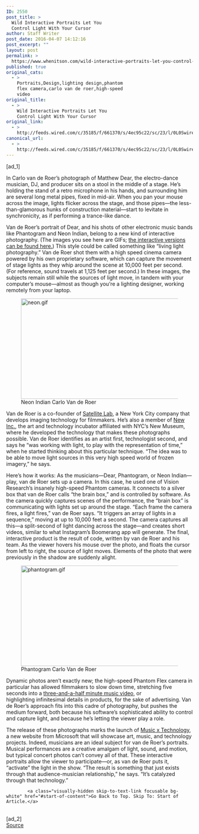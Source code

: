 ```yaml
---
ID: 2550
post_title: >
  Wild Interactive Portraits Let You
  Control Light With Your Cursor
author: Staff Writer
post_date: 2016-04-07 14:12:16
post_excerpt: ""
layout: post
permalink: >
  https://www.whenitson.com/wild-interactive-portraits-let-you-control-light-with-your-cursor/
published: true
original_cats:
  - >
    Portraits,Design,lighting design,phantom
    flex camera,carlo van de roer,high-speed
    video
original_title:
  - >
    Wild Interactive Portraits Let You
    Control Light With Your Cursor
original_link:
  - >
    http://feeds.wired.com/c/35185/f/661370/s/4ec95c22/sc/23/l/0L0Swired0N0C20A160C0A40Cwild0Einteractive0Eportraits0Elet0Econtrol0Elight0Ecursor0C/story01.htm
canonical_url:
  - >
    http://feeds.wired.com/c/35185/f/661370/s/4ec95c22/sc/23/l/0L0Swired0N0C20A160C0A40Cwild0Einteractive0Eportraits0Elet0Econtrol0Elight0Ecursor0C/story01.htm
---
```

 [ad_1]
<br><div id=""><p>In Carlo van de Roer’s photograph of Matthew Dear, the electro-dance musician, DJ, and producer sits on a stool in the middle of a stage. He’s holding the stand of a retro microphone in his hands, and surrounding him are several long metal pipes, fixed in mid-air. When you pan your mouse across the image, lights flicker across the stage, and those pipes—the less-than-glamorous hunks of construction material—start to levitate in synchronicity, as if performing a trance-like dance.</p>
<p>Van de Roer’s portrait of Dear, and his shots of other electronic music bands like Phantogram and Neon Indian, belong to a new kind of interactive photography. (The images you see here are GIFs; <a href="http://www.satellite-lab.com/work/" target="_blank">the interactive versions can be found here.</a>) This style could be called something like “living light photography.” Van de Roer shot them with a high speed cinema camera powered by his own proprietary software, which can capture the movement of stage lights as they whip around the scene at 10,000 feet per second. (For reference, sound travels at 1,125 feet per second.) In these images, the subjects remain still while the sources of light move, in tandem with your computer’s mouse—almost as though you’re a lighting designer, working remotely from your laptop.</p>
<figure attachment_1998849="" class="wp-caption landscape alignnone fader relative" data-js="fader"><a href="http://www.whenitson.com/wp-content/uploads/2016/04/Wild-Interactive-Portraits-Let-You-Control-Light-With-Your-Cursor.gif"><img class="wp-image-1998849 size-text-column-width" src="http://www.whenitson.com/wp-content/uploads/2016/04/Wild-Interactive-Portraits-Let-You-Control-Light-With-Your-Cursor.gif" alt="neon.gif" width="482" height="271"/></a><figcaption class="wp-caption-text link-underline">Neon Indian <span class="credit link-underline-sm"><span aria-hidden="true" class="ui ui ui-photo inline-block ui-credit relative opacity-6 marg-r-sm marg-l-sm no-caption"/>Carlo Van de Roer</span></figcaption></figure><p>Van de Roer is a co-founder of <a href="http://www.satellite-lab.com/" target="_blank">Satellite Lab</a>, a New York City company that develops imaging technology for filmmakers. He’s also a member of <a href="http://www.wired.com/2014/06/a-tech-incubator-that-silicon-valley-will-never-understand/" target="_blank">New Inc.</a>, the art and technology incubator affiliated with NYC’s New Museum, where he developed the technology that makes these photographs possible. Van de Roer identifies as an artist first, technologist second, and says he “was working with light, to play with the representation of time,” when he started thinking about this particular technique. “The idea was to be able to move light sources in this very high speed world of frozen imagery,” he says.</p>
<p>Here’s how it works: As the musicians—Dear, Phantogram, or Neon Indian—play, van de Roer sets up a camera. In this case, he used one of Vision Research’s insanely high-speed Phantom cameras. It connects to a silver box that van de Roer calls “the brain box,” and is controlled by software. As the camera quickly captures scenes of the performance, the “brain box” is communicating with lights set up around the stage. “Each frame the camera fires, a light fires,” van de Roer says. “It triggers an array of lights in a sequence,” moving at up to 10,000 feet a second. The camera captures all this—a split-second of light dancing across the stage—and creates short videos, similar to what Instagram’s Boomerang app will generate. The final, interactive product is the result of code, written by van de Roer and his team. As the viewer hovers his mouse over the photo, and floats the cursor from left to right, the source of light moves. Elements of the photo that were previously in the shadow are suddenly alight.</p>
<figure attachment_1998850="" class="wp-caption landscape alignnone fader relative" data-js="fader"><a href="http://www.whenitson.com/wp-content/uploads/2016/04/1460038336_524_Wild-Interactive-Portraits-Let-You-Control-Light-With-Your-Cursor.gif"><img class="wp-image-1998850 size-text-column-width" src="http://www.whenitson.com/wp-content/uploads/2016/04/1460038336_524_Wild-Interactive-Portraits-Let-You-Control-Light-With-Your-Cursor.gif" alt="phantogram.gif" width="482" height="271"/></a><figcaption class="wp-caption-text link-underline">Phantogram <span class="credit link-underline-sm"><span aria-hidden="true" class="ui ui ui-photo inline-block ui-credit relative opacity-6 marg-r-sm marg-l-sm no-caption"/>Carlo Van de Roer</span></figcaption></figure><p>Dynamic photos aren’t exactly new; the high-speed Phantom Flex camera in particular has allowed filmmakers to slow down time, stretching five seconds into a <a href="https://vimeo.com/118738368" target="_blank">three-and-a-half minute music video</a>, or highlighting <span>infinitesimal details in products, for the sake of advertising. Van de Roer’s approach fits into this cadre of photography, but pushes the medium forward, both because his software’s sophisticated ability to control and capture light, and because he’s letting the viewer play a role.</span></p>
<p>The release of these photographs marks the launch of <a href="https://www.microsoft.com/en-us/musicxtech/" target="_blank">Music x Technology</a>, a new website from Microsoft that will showcase art, music, and technology projects. Indeed, musicians are an ideal subject for van de Roer’s portraits. Musical performances are a creative amalgam of light, sound, and motion, but typical concert photos can’t convey all of that. These interactive portraits allow the viewer to participate—or, as van de Roer puts it, “activate” the light in the show. “The result is something that just exists through that audience-musician relationship,” he says. “It’s catalyzed through that technology.”</p>

			<a class="visually-hidden skip-to-text-link focusable bg-white" href="#start-of-content">Go Back to Top. Skip To: Start of Article.</a>

			
</div>
<br>[ad_2]
<br><a href="http://feeds.wired.com/c/35185/f/661370/s/4ec95c22/sc/23/l/0L0Swired0N0C20A160C0A40Cwild0Einteractive0Eportraits0Elet0Econtrol0Elight0Ecursor0C/story01.htm">Source </a>